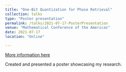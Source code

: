 ```yaml
---
title: "One-Bit Quantization for Phase Retrieval"
collection: talks
type: "Poster presentation"
permalink: /talks/2021-07-17-PosterPresentation
venue: "Mathematical Conference of the Americas"
date: 2021-07-17
location: "Online"

---
```


[More information here](https://mca2021.dm.uba.ar/en/tools/view-abstract?code=3383)

Created and presented a poster showcasing my research.
